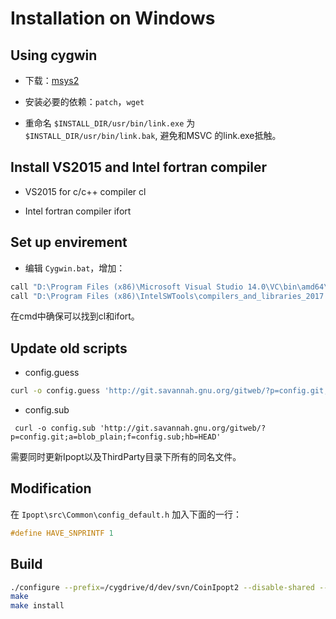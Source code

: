 # Installation on Windows

## Using cygwin

* 下载：[msys2](http://www.msys2.org/)

* 安装必要的依赖：``patch``，``wget``
 
* 重命名 ``$INSTALL_DIR/usr/bin/link.exe`` 为 ``$INSTALL_DIR/usr/bin/link.bak``, 避免和MSVC 的link.exe抵触。

## Install VS2015 and Intel fortran compiler

* VS2015 for c/c++ compiler cl

* Intel fortran compiler ifort

## Set up envirement

* 编辑 ``Cygwin.bat``，增加：

```bash
call "D:\Program Files (x86)\Microsoft Visual Studio 14.0\VC\bin\amd64\vcvars64.bat"
call "D:\Program Files (x86)\IntelSWTools\compilers_and_libraries_2017.2.187\windows\bin\ifortvars.bat" -arch intel64 vs2015
```

在cmd中确保可以找到cl和ifort。

## Update old scripts

* config.guess

 ```bash
 curl -o config.guess 'http://git.savannah.gnu.org/gitweb/?p=config.git;a=blob_plain;f=config.guess;hb=HEAD'
 ```

* config.sub

 ```
  curl -o config.sub 'http://git.savannah.gnu.org/gitweb/?p=config.git;a=blob_plain;f=config.sub;hb=HEAD'
 ```

需要同时更新Ipopt以及ThirdParty目录下所有的同名文件。

## Modification

在 ``Ipopt\src\Common\config_default.h`` 加入下面的一行：

```cpp
#define HAVE_SNPRINTF 1
```

## Build

```bash
./configure --prefix=/cygdrive/d/dev/svn/CoinIpopt2 --disable-shared --with-mumps=no --with-asl=no --enable-msvc F77=ifort FC=ifort CXXFLAGS="-MD -Ox -nologo -D_CRT_SECURE_NO_DEPRECATE -DNDEBUG" CFLAGS="-MD -Ox -nologo -D_CRT_SECURE_NO_DEPRECATE -DNDEBUG"
make
make install
```
